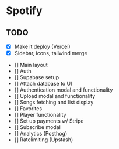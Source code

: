 # Spotify

## TODO

- [x] Make it deploy (Vercel)
- [x] Sidebar, icons, tailwind merge
- [] Main layout
- [] Auth
- [] Supabase setup
- [] Attach database to UI
- [] Authentication modal and functionality
- [] Upload modal and functionality
- [] Songs fetching and list display
- [] Favorites
- [] Player functionality
- [] Set up payments w/ Stripe
- [] Subscribe modal
- [] Analytics (Posthog)
- [] Ratelimiting (Upstash)
